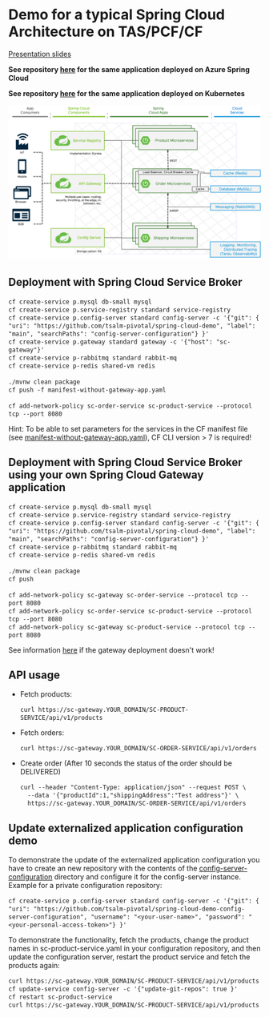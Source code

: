 # Demo for a typical Spring Cloud Architecture on TAS/PCF/CF

[Presentation slides](building-a-typical-spring-cloud-architecture-application.pdf)

**See repository [here](https://github.com/tsalm-pivotal/spring-cloud-demo-asc) for the same application deployed on Azure Spring Cloud**

**See repository [here](https://github.com/tsalm-pivotal/spring-cloud-demo-k8s) for the same application deployed on Kubernetes**

![](architecture.png)

## Deployment with Spring Cloud Service Broker

```
cf create-service p.mysql db-small mysql
cf create-service p.service-registry standard service-registry
cf create-service p.config-server standard config-server -c '{"git": { "uri": "https://github.com/tsalm-pivotal/spring-cloud-demo", "label": "main", "searchPaths": "config-server-configuration"} }'
cf create-service p.gateway standard gateway -c '{"host": "sc-gateway"}'
cf create-service p-rabbitmq standard rabbit-mq
cf create-service p-redis shared-vm redis

./mvnw clean package
cf push -f manifest-without-gateway-app.yaml

cf add-network-policy sc-order-service sc-product-service --protocol tcp --port 8080
```
Hint: To be able to set parameters for the services in the CF manifest file (see [manifest-without-gateway-app.yaml](manifest-without-gateway-app.yaml)), CF CLI version > 7 is required!

## Deployment with Spring Cloud Service Broker using your own Spring Cloud Gateway application
```
cf create-service p.mysql db-small mysql
cf create-service p.service-registry standard service-registry
cf create-service p.config-server standard config-server -c '{"git": { "uri": "https://github.com/tsalm-pivotal/spring-cloud-demo", "label": "main", "searchPaths": "config-server-configuration"} }'
cf create-service p-rabbitmq standard rabbit-mq
cf create-service p-redis shared-vm redis

./mvnw clean package
cf push

cf add-network-policy sc-gateway sc-order-service --protocol tcp --port 8080
cf add-network-policy sc-order-service sc-product-service --protocol tcp --port 8080
cf add-network-policy sc-gateway sc-product-service --protocol tcp --port 8080
```

See information [here](gateway/README.md) if the gateway deployment doesn't work!

## API usage  
- Fetch products:
	```
	curl https://sc-gateway.YOUR_DOMAIN/SC-PRODUCT-SERVICE/api/v1/products
	```
- Fetch orders:
	```
	curl https://sc-gateway.YOUR_DOMAIN/SC-ORDER-SERVICE/api/v1/orders
	```
- Create order (After 10 seconds the status of the order should be DELIVERED)
	```
	curl --header "Content-Type: application/json" --request POST \
	  --data '{"productId":1,"shippingAddress":"Test address"}' \
	  https://sc-gateway.YOUR_DOMAIN/SC-ORDER-SERVICE/api/v1/orders
	```
## Update externalized application configuration demo
To demonstrate the update of the externalized application configuration you have to create an new repository with the contents of the [config-server-configuration](config-server-configuration) directory and configure it for the config-server instance. Example for a private configuration repository:
```
cf create-service p.config-server standard config-server -c '{"git": { "uri": "https://github.com/tsalm-pivotal/spring-cloud-demo-config-server-configuration", "username": "<your-user-name>", "password": "<your-personal-access-token>"} }'
```
To demonstrate the functionality, fetch the products, change the product names in sc-product-service.yaml in your configuration repository, and then update the configuration server, restart the product service and fetch the products again:
``` 
curl https://sc-gateway.YOUR_DOMAIN/SC-PRODUCT-SERVICE/api/v1/products
cf update-service config-server -c '{"update-git-repos": true }'
cf restart sc-product-service
curl https://sc-gateway.YOUR_DOMAIN/SC-PRODUCT-SERVICE/api/v1/products
```
